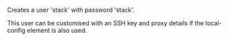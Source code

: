Creates a user 'stack' with password 'stack'.

This user can be customised with an SSH key and proxy details if the
local-config element is also used.

